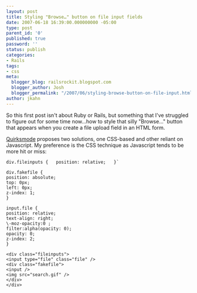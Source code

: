 ```yaml
---
layout: post
title: Styling "Browse…" button on file input fields
date: 2007-06-18 16:39:00.000000000 -05:00
type: post
parent_id: '0'
published: true
password: ''
status: publish
categories:
- Rails
tags:
- css
meta:
  blogger_blog: railsrockit.blogspot.com
  blogger_author: Josh
  blogger_permalink: "/2007/06/styling-browse-button-on-file-input.html"
author: jkahn
---
```

So this first post isn't about Ruby or Rails, but something that I've struggled to figure out for some time now...how to style that silly "Browse..." button that appears when you create a file upload field in an HTML form.

[Quirksmode](http://www.quirksmode.org/dom/inputfile.html) proposes two solutions, one CSS-based and other reliant on Javascript. My preference is the CSS technique as Javascript tends to be more hit or miss:

```
div.fileinputs {   position: relative;   }`

div.fakefile {  
position: absolute;  
top: 0px;  
left: 0px;  
z-index: 1;  
}

input.file {  
position: relative;  
text-align: right;  
\-moz-opacity:0 ;  
filter:alpha(opacity: 0);  
opacity: 0;  
z-index: 2;  
}

<div class="fileinputs">  
<input type="file" class="file" />  
<div class="fakefile">  
<input />  
<img src="search.gif" />  
</div>  
</div>
```